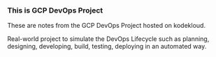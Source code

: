 ### This is GCP DevOps Project

These are notes from the GCP DevOps Project hosted on kodekloud.

Real-world project to simulate the DevOps Lifecycle such as planning, designing, developing, build, testing, deploying in an automated way.
